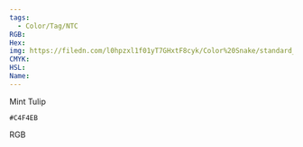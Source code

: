 ```yaml
---
tags:
  - Color/Tag/NTC
RGB:
Hex:
img: https://filedn.com/l0hpzxl1f01yT7GHxtF8cyk/Color%20Snake/standard_csv_to_svg//C4F4EB.svg
CMYK:
HSL:
Name:
---
```

Mint Tulip
```palette
#C4F4EB
```
RGB
